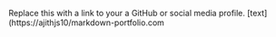 Replace this with a link to your a GitHub or social media profile.
[text](https://ajithjs10/markdown-portfolio.com
